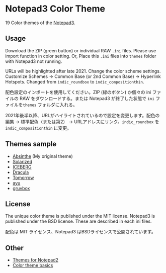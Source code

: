 # Notepad3 Color Theme
19 Color themes of the [Notepad3](https://github.com/rizonesoft/Notepad3).

## Usage
Download the ZIP (green button) or individual RAW `.ini` files.  Please use import function in color setting. Or, Place this `.ini` files into `themes` folder with Notepad3 not running. 

URLs will be highlighted after late 2021. Change the color scheme settings. Customize Schemes -> Common Base (or 2nd Common Base) -> Hyperlink Hotspots. Changed from ```indic_roundbox``` to ```indic_compositionthin```.

配色設定のインポートを使用してください。ZIP (緑のボタン) か個々の ini ファイルの RAW をダウンロードする。または Notepad3 が終了した状態で `ini` ファイルを`themes` フォルダに入れる。

2021年後半以降、URLがハイライトされているので設定を変更します。配色の編集 -> 標準配色（または第2） -> URLアドレスにリンク。```indic_roundbox``` を ```indic_compositionthin``` に変更。

## Themes sample
- [Absinthe](https://github.com/maboroshin/Absinthe.color) (My original theme)
- [Solarized](https://github.com/altercation/solarized#solarized)
- [ICEBERG](https://github.com/cocopon/iceberg.vim#readme)
- [Dracula](https://github.com/dracula/dracula-theme#color-palette)
- [Tomorrow](https://github.com/chriskempson/tomorrow-theme)
- [ayu](https://github.com/dempfi/ayu#screenshots)
- [gruvbox](https://github.com/morhetz/gruvbox#screenshots)

## License
The unique color theme is published under the MIT license. Notepad3 is published under the BSD license. These are described in each ini files.

配色は MIT ライセンス、Notepad3 はBSDライセンスで公開されています。

## Other
- [Themes for Notepad2](https://github.com/maboroshin/Notepad2ColorTheme)
- [Color theme basics](https://github.com/maboroshin/Notepad2ColorTheme/wiki)
